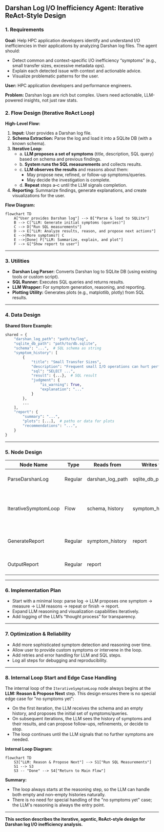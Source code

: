 
## Darshan Log I/O Inefficiency Agent: Iterative ReAct-Style Design

### 1. Requirements

**Goal:**
Help HPC application developers identify and understand I/O inefficiencies in their applications by analyzing Darshan log files. The agent should:
- Detect common and context-specific I/O inefficiency “symptoms” (e.g., small transfer sizes, excessive metadata ops).
- Explain each detected issue with context and actionable advice.
- Visualize problematic patterns for the user.

**User:**
HPC application developers and performance engineers.

**Problem:**
Darshan logs are rich but complex. Users need actionable, LLM-powered insights, not just raw stats.


### 2. Flow Design (Iterative ReAct Loop)

**High-Level Flow:**

1. **Input:** User provides a Darshan log file.
2. **Schema Extraction:** Parse the log and load it into a SQLite DB (with a known schema).
3. **Iterative Loop:**
    - a. **LLM proposes a set of symptoms** (title, description, SQL query) based on schema and previous findings.
    - b. **System runs the SQL measurements** and collects results.
    - c. **LLM observes the results** and reasons about them:
        - May propose new, refined, or follow-up symptoms/queries.
        - May decide the investigation is complete.
    - d. **Repeat** steps a–c until the LLM signals completion.
4. **Reporting:** Summarize findings, generate explanations, and create visualizations for the user.

**Flow Diagram:**

```mermaid
flowchart TD
    A["User provides Darshan log"] --> B["Parse & load to SQLite"]
    B --> C["LLM: Generate initial symptoms (queries)"]
    C --> D["Run SQL measurements"]
    D --> E["LLM: Analyze results, reason, and propose next actions"]
    E -->|More symptoms?| C
    E -->|Done| F["LLM: Summarize, explain, and plot"]
    F --> G["Show report to user"]
```

---

### 3. Utilities

- **Darshan Log Parser:** Converts Darshan log to SQLite DB (using existing tools or custom script).
- **SQL Runner:** Executes SQL queries and returns results.
- **LLM Wrapper:** For symptom generation, reasoning, and reporting.
- **Plotting Utility:** Generates plots (e.g., matplotlib, plotly) from SQL results.

---

### 4. Data Design

**Shared Store Example:**

```python
shared = {
    "darshan_log_path": "path/to/log",
    "sqlite_db_path": "path/to/db.sqlite",
    "schema": "...",  # SQL schema as string
    "symptom_history": [
        {
            "title": "Small Transfer Sizes",
            "description": "Frequent small I/O operations can hurt performance.",
            "sql": "SELECT ...",
            "result": {...},  # SQL result
            "judgment": {
                "is_warning": True,
                "explanation": "..."
            }
        },
        ...
    ],
    "report": {
        "summary": "...",
        "plots": [...],  # paths or data for plots
        "recommendations": "...",
    }
}
```

---

### 5. Node Design

| Node Name            | Type    | Reads from         | Writes to         | Utility Used         | Description |
|----------------------|---------|--------------------|-------------------|----------------------|-------------|
| ParseDarshanLog      | Regular | darshan_log_path   | sqlite_db_path    | darshan_parser       | Converts log to SQLite |
| IterativeSymptomLoop | Flow    | schema, history    | symptom_history   | LLM, sql_runner      | Iteratively proposes, measures, and reasons about symptoms |
| GenerateReport       | Regular | symptom_history    | report            | LLM, plotter         | LLM summarizes, explains, and plots |
| OutputReport         | Regular | report             |                   |                      | Presents report to user |

---

### 6. Implementation Plan

- Start with a minimal loop: parse log → LLM proposes one symptom → measure → LLM reasons → repeat or finish → report.
- Expand LLM reasoning and visualization capabilities iteratively.
- Add logging of the LLM’s “thought process” for transparency.

---

### 7. Optimization & Reliability

- Add more sophisticated symptom detection and reasoning over time.
- Allow user to provide custom symptoms or intervene in the loop.
- Add retries and error handling for LLM and SQL steps.
- Log all steps for debugging and reproducibility.

---

### 8. Internal Loop Start and Edge Case Handling

The internal loop of the `IterativeSymptomLoop` node always begins at the **LLM: Reason & Propose Next** step. This design ensures there is no special edge case for "no symptoms yet":

- On the first iteration, the LLM receives the schema and an empty history, and proposes the initial set of symptoms/queries.
- On subsequent iterations, the LLM sees the history of symptoms and their results, and can propose follow-ups, refinements, or decide to stop.
- The loop continues until the LLM signals that no further symptoms are needed.

**Internal Loop Diagram:**

```mermaid
flowchart TD
    S3["LLM: Reason & Propose Next"] --> S1["Run SQL Measurements"]
    S1 --> S3
    S3 -- "Done" --> S4["Return to Main Flow"]
```

**Summary:**
- The loop always starts at the reasoning step, so the LLM can handle both empty and non-empty histories naturally.
- There is no need for special handling of the "no symptoms yet" case; the LLM's reasoning is always the entry point.

---

**This section describes the iterative, agentic, ReAct-style design for Darshan log I/O inefficiency analysis.**

